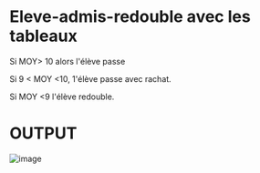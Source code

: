 # Eleve-admis-redouble avec les tableaux

Si MOY> 10 alors l'élève passe

Si 9 < MOY <10, 1'élève passe avec rachat.

Si MOY <9 l'élève redouble.

# OUTPUT

![image](https://user-images.githubusercontent.com/110679720/202552867-d281de0b-7f1b-4b54-90ce-d3ff45c292fa.png)
